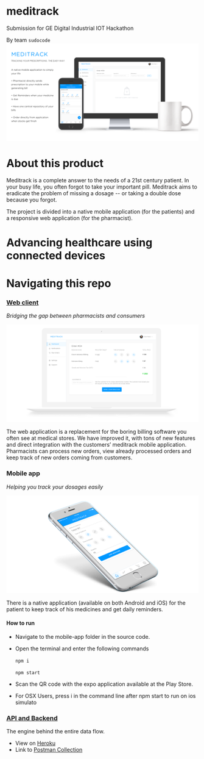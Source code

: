 # meditrack
Submission for GE Digital Industrial IOT Hackathon

By team `sudocode`
![](https://raw.githubusercontent.com/littlewonder/meditrack-web/master/screenshots/Meditrack-Screenshot-1.png?token=ASVjeiYH5toqSEdAied4JW2potsEYAllks5Z0TQMwA%3D%3D)


# About this product
Meditrack is a complete answer to the needs of a 21st century patient. In your busy life, you often forgot to take your important pill. Meditrack aims to eradicate the problem of missing a dosage -- or taking a double dose because you forgot.

The project is divided into a native mobile application (for the patients) and a responsive web application (for the pharmacist).

# Advancing healthcare using connected devices


# Navigating this repo
### [Web client](https://abhisheksharma.design/meditrack-web)
_Bridging the gap between pharmacists and consumers_

![](https://raw.githubusercontent.com/littlewonder/meditrack-web/master/screenshots/Meditrack-Screenshot-3.png?token=ASVjenct2IMWqBZwj6DrSjQreCHEFNSGks5Z0TQTwA%3D%3D)

The web application is a replacement for the boring billing software you often see at medical stores. We have improved it, with tons of new features and direct integration with the customers’ meditrack mobile application. Pharmacists can process new orders, view already processed orders and keep track of new orders coming from customers.

### Mobile app
_Helping you track your dosages easily_

![](https://raw.githubusercontent.com/littlewonder/meditrack-web/master/screenshots/Meditrack-Screenshot-2.png?token=ASVjeh2gqOri82U3_Tmhfcp0QQMnXp6Uks5Z0TQPwA%3D%3D)

There is a native application (available on both Android and iOS) for the patient to keep track of his medicines and get daily reminders.
#### How to run
- Navigate to the mobile-app folder in the source code.
- Open the terminal and enter the following commands
  
  `npm i`
  
  `npm start`
- Scan the QR code with the expo application available at the Play Store.
- For OSX Users, press i in the command line after npm start to run on ios simulato

### [API and Backend](https://meditrack-api.herokuapp.com)
The engine behind the entire data flow.
* View on [Heroku](https://meditrack-api.herokuapp.com)
* Link to [Postman Collection](https://www.getpostman.com/collections/4ccf60db353ce08efa4c)

